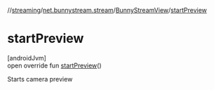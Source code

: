 //[streaming](../../../index.md)/[net.bunnystream.stream](../index.md)/[BunnyStreamView](index.md)/[startPreview](start-preview.md)

# startPreview

[androidJvm]\
open override fun [startPreview](start-preview.md)()

Starts camera preview
